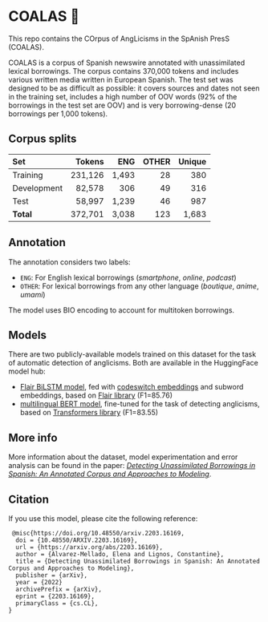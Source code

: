 # COALAS 🐨
This repo contains the COrpus of AngLicisms in the SpAnish PresS (COALAS).

COALAS is a corpus of Spanish newswire annotated with unassimilated lexical borrowings. The corpus contains 370,000 tokens and includes various written media written in European Spanish. The test set was designed to be as difficult as possible: it covers sources and dates not seen in the training set, includes a high number of OOV words (92% of the borrowings in the test set are OOV) and is very borrowing-dense (20 borrowings per 1,000 tokens).

## Corpus splits
|Set      | Tokens | ENG  | OTHER |  Unique |
|:-------|-----:|-----:|---------:|---------:|
|Training |231,126 |1,493 | 28 |380 |
|Development |82,578 |306 |49 |316|
|Test |58,997 |1,239 |46 |987|
|**Total** |372,701 |3,038 |123 |1,683 |

## Annotation
The annotation considers two labels:  
* ``ENG``: For English lexical borrowings (*smartphone*, *online*, *podcast*)
* ``OTHER``: For lexical borrowings from any other language (*boutique*, *anime*, *umami*)

The model uses BIO encoding to account for multitoken borrowings.

## Models
There are two publicly-available models trained on this dataset for the task of automatic detection of anglicisms. Both are available in the HuggingFace model hub:
- [Flair BiLSTM model](https://huggingface.co/lirondos/anglicisms-spanish-flair-cs), fed with [codeswitch embeddings](https://huggingface.co/sagorsarker/codeswitch-spaeng-lid-lince) and subword embeddings, based on [Flair library](https://github.com/flairNLP/flair) (F1=85.76)
- [multilingual BERT model](https://huggingface.co/lirondos/anglicisms-spanish-mbert), fine-tuned for the task of detecting anglicisms, based on [Transformers library](https://github.com/huggingface/transformers/) (F1=83.55)


## More info
More information about the dataset, model experimentation and error analysis can be found in the paper: *[Detecting Unassimilated Borrowings in Spanish: An Annotated Corpus and Approaches to Modeling](https://arxiv.org/abs/2203.16169)*.

## Citation
If you use this model, please cite the following reference:
```
 @misc{https://doi.org/10.48550/arxiv.2203.16169,
  doi = {10.48550/ARXIV.2203.16169},
  url = {https://arxiv.org/abs/2203.16169},
  author = {Álvarez-Mellado, Elena and Lignos, Constantine},
  title = {Detecting Unassimilated Borrowings in Spanish: An Annotated Corpus and Approaches to Modeling},
  publisher = {arXiv},
  year = {2022}
  archivePrefix = {arXiv},
  eprint = {2203.16169},
  primaryClass = {cs.CL},
} 
```
